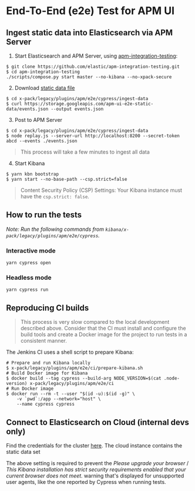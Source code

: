 # End-To-End (e2e) Test for APM UI

## Ingest static data into Elasticsearch via APM Server

1. Start Elasticsearch and APM Server, using [apm-integration-testing](https://github.com/elastic/apm-integration-testing):

```shell
$ git clone https://github.com/elastic/apm-integration-testing.git
$ cd apm-integration-testing
./scripts/compose.py start master --no-kibana --no-xpack-secure
```

2. Download [static data file](https://storage.googleapis.com/apm-ui-e2e-static-data/events.json)

```shell
$ cd x-pack/legacy/plugins/apm/e2e/cypress/ingest-data
$ curl https://storage.googleapis.com/apm-ui-e2e-static-data/events.json --output events.json
```

3. Post to APM Server

```shell
$ cd x-pack/legacy/plugins/apm/e2e/cypress/ingest-data
$ node replay.js --server-url http://localhost:8200 --secret-token abcd --events ./events.json
```
>This process will take a few minutes to ingest all data

4. Start Kibana

```shell
$ yarn kbn bootstrap
$ yarn start --no-base-path --csp.strict=false
```

> Content Security Policy (CSP) Settings: Your Kibana instance must have the `csp.strict: false`.

## How to run the tests

_Note: Run the following commands from `kibana/x-pack/legacy/plugins/apm/e2e/cypress`._

### Interactive mode

```
yarn cypress open
```

### Headless mode

```
yarn cypress run
```

## Reproducing CI builds

>This process is very slow compared to the local development described above. Consider that the CI must install and configure the build tools and create a Docker image for the project to run tests in a consistent manner.

The Jenkins CI uses a shell script to prepare Kibana:

```shell
# Prepare and run Kibana locally
$ x-pack/legacy/plugins/apm/e2e/ci/prepare-kibana.sh
# Build Docker image for Kibana
$ docker build --tag cypress --build-arg NODE_VERSION=$(cat .node-version) x-pack/legacy/plugins/apm/e2e/ci 
# Run Docker image
$ docker run --rm -t --user "$(id -u):$(id -g)" \
    -v `pwd`:/app --network="host" \
    --name cypress cypress
```

## Connect to Elasticsearch on Cloud (internal devs only)

Find the credentials for the cluster [here](https://github.com/elastic/apm-dev/blob/master/docs/credentials/apm-ui-clusters.md#e2e-cluster). The cloud instance contains the static data set

The above setting is required to prevent the _Please upgrade
your browser_ / _This Kibana installation has strict security requirements
enabled that your current browser does not meet._ warning that's displayed for
unsupported user agents, like the one reported by Cypress when running tests.
